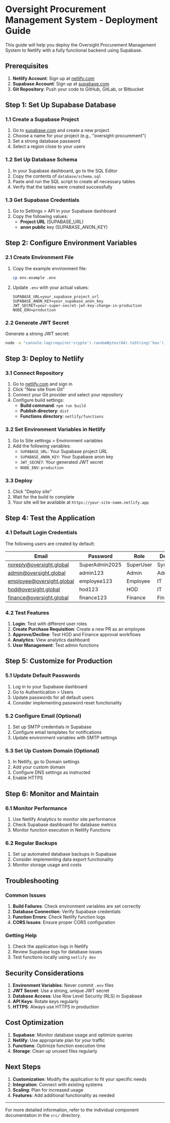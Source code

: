 # Oversight Procurement Management System - Deployment Guide

This guide will help you deploy the Oversight Procurement Management System to Netlify with a fully functional backend using Supabase.

## Prerequisites

1. **Netlify Account**: Sign up at [netlify.com](https://netlify.com)
2. **Supabase Account**: Sign up at [supabase.com](https://supabase.com)
3. **Git Repository**: Push your code to GitHub, GitLab, or Bitbucket

## Step 1: Set Up Supabase Database

### 1.1 Create a Supabase Project

1. Go to [supabase.com](https://supabase.com) and create a new project
2. Choose a name for your project (e.g., "oversight-procurement")
3. Set a strong database password
4. Select a region close to your users

### 1.2 Set Up Database Schema

1. In your Supabase dashboard, go to the SQL Editor
2. Copy the contents of `database/schema.sql`
3. Paste and run the SQL script to create all necessary tables
4. Verify that the tables were created successfully

### 1.3 Get Supabase Credentials

1. Go to Settings > API in your Supabase dashboard
2. Copy the following values:
   - **Project URL** (SUPABASE_URL)
   - **anon public** key (SUPABASE_ANON_KEY)

## Step 2: Configure Environment Variables

### 2.1 Create Environment File

1. Copy the example environment file:
   ```bash
   cp env.example .env
   ```

2. Update `.env` with your actual values:
   ```env
   SUPABASE_URL=your_supabase_project_url
   SUPABASE_ANON_KEY=your_supabase_anon_key
   JWT_SECRET=your-super-secret-jwt-key-change-in-production
   NODE_ENV=production
   ```

### 2.2 Generate JWT Secret

Generate a strong JWT secret:
```bash
node -e "console.log(require('crypto').randomBytes(64).toString('hex'))"
```

## Step 3: Deploy to Netlify

### 3.1 Connect Repository

1. Go to [netlify.com](https://netlify.com) and sign in
2. Click "New site from Git"
3. Connect your Git provider and select your repository
4. Configure build settings:
   - **Build command**: `npm run build`
   - **Publish directory**: `dist`
   - **Functions directory**: `netlify/functions`

### 3.2 Set Environment Variables in Netlify

1. Go to Site settings > Environment variables
2. Add the following variables:
   - `SUPABASE_URL`: Your Supabase project URL
   - `SUPABASE_ANON_KEY`: Your Supabase anon key
   - `JWT_SECRET`: Your generated JWT secret
   - `NODE_ENV`: `production`

### 3.3 Deploy

1. Click "Deploy site"
2. Wait for the build to complete
3. Your site will be available at `https://your-site-name.netlify.app`

## Step 4: Test the Application

### 4.1 Default Login Credentials

The following users are created by default:

| Email | Password | Role | Department |
|-------|----------|------|------------|
| noreply@oversight.global | SuperAdmin2025 | SuperUser | System |
| admin@oversight.global | admin123 | Admin | Administration |
| employee@oversight.global | employee123 | Employee | IT |
| hod@oversight.global | hod123 | HOD | IT |
| finance@oversight.global | finance123 | Finance | Finance |

### 4.2 Test Features

1. **Login**: Test with different user roles
2. **Create Purchase Requisition**: Create a new PR as an employee
3. **Approve/Decline**: Test HOD and Finance approval workflows
4. **Analytics**: View analytics dashboard
5. **User Management**: Test admin functions

## Step 5: Customize for Production

### 5.1 Update Default Passwords

1. Log in to your Supabase dashboard
2. Go to Authentication > Users
3. Update passwords for all default users
4. Consider implementing password reset functionality

### 5.2 Configure Email (Optional)

1. Set up SMTP credentials in Supabase
2. Configure email templates for notifications
3. Update environment variables with SMTP settings

### 5.3 Set Up Custom Domain (Optional)

1. In Netlify, go to Domain settings
2. Add your custom domain
3. Configure DNS settings as instructed
4. Enable HTTPS

## Step 6: Monitor and Maintain

### 6.1 Monitor Performance

1. Use Netlify Analytics to monitor site performance
2. Check Supabase dashboard for database metrics
3. Monitor function execution in Netlify Functions

### 6.2 Regular Backups

1. Set up automated database backups in Supabase
2. Consider implementing data export functionality
3. Monitor storage usage and costs

## Troubleshooting

### Common Issues

1. **Build Failures**: Check environment variables are set correctly
2. **Database Connection**: Verify Supabase credentials
3. **Function Errors**: Check Netlify function logs
4. **CORS Issues**: Ensure proper CORS configuration

### Getting Help

1. Check the application logs in Netlify
2. Review Supabase logs for database issues
3. Test functions locally using `netlify dev`

## Security Considerations

1. **Environment Variables**: Never commit `.env` files
2. **JWT Secret**: Use a strong, unique JWT secret
3. **Database Access**: Use Row Level Security (RLS) in Supabase
4. **API Keys**: Rotate keys regularly
5. **HTTPS**: Always use HTTPS in production

## Cost Optimization

1. **Supabase**: Monitor database usage and optimize queries
2. **Netlify**: Use appropriate plan for your traffic
3. **Functions**: Optimize function execution time
4. **Storage**: Clean up unused files regularly

## Next Steps

1. **Customization**: Modify the application to fit your specific needs
2. **Integration**: Connect with existing systems
3. **Scaling**: Plan for increased usage
4. **Features**: Add additional functionality as needed

---

For more detailed information, refer to the individual component documentation in the `src/` directory.









